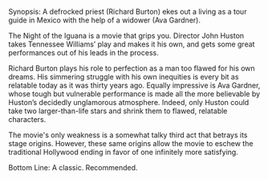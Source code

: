 Synopsis: A defrocked priest (Richard Burton) ekes out a living as a tour guide in Mexico with the help of a widower (Ava Gardner).

The Night of the Iguana is a movie that grips you. Director John Huston takes Tennessee Williams’ play and makes it his own, and gets some great performances out of his leads in the process.

Richard Burton plays his role to perfection as a man too flawed for his own dreams.  His simmering struggle with his own inequities is every bit as relatable today as it was thirty years ago. Equally impressive is Ava Gardner, whose tough but vulnerable performance is made all the more believable by Huston’s decidedly unglamorous atmosphere.  Indeed, only Huston could take two larger-than-life stars and shrink them to flawed, relatable characters.

The movie's only weakness is a somewhat talky third act that betrays its stage origins.  However, these same origins allow the movie to eschew the traditional Hollywood ending in favor of one infinitely more satisfying.

Bottom Line: A classic.  Recommended.